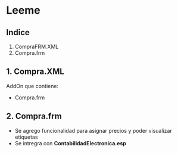 # Leeme
## Indice
1. CompraFRM.XML
2. Compra.frm
## 1. Compra.XML
AddOn que contiene:
* Compra.frm
## 2. Compra.frm
* Se agrego funcionalidad para asignar precios y poder visualizar etiquetas
* Se intregra con **ContabilidadElectronica.esp**
